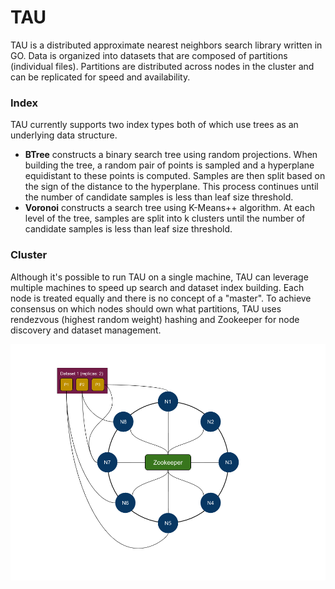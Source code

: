 # TAU
TAU is a distributed approximate nearest neighbors search library written in GO. Data is organized into datasets that are composed of partitions (individual files). Partitions are distributed across nodes in the cluster and can be replicated for speed and availability.

### Index
TAU currently supports two index types both of which use trees as an underlying data structure.
- **BTree** constructs a binary search tree using random projections. When building the tree, a random pair of points is sampled and a hyperplane equidistant to these points is computed. Samples are then split based on the sign of the distance to the hyperplane. This process continues until the number of candidate samples is less than leaf size threshold.
- **Voronoi** constructs a search tree using K-Means++ algorithm. At each level of the tree, samples are split into k clusters until the number of candidate samples is less than leaf size threshold.

### Cluster
Although it's possible to run TAU on a single machine, TAU can leverage multiple machines to speed up search and dataset index building. Each node is treated equally and there is no concept of a "master". To achieve consensus on which nodes should own what partitions, TAU uses rendezvous (highest random weight) hashing and Zookeeper for node discovery and dataset management.

![tau](./TAU.png)
